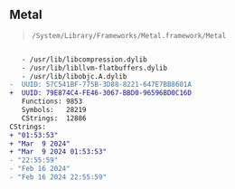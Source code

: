 ## Metal

> `/System/Library/Frameworks/Metal.framework/Metal`

```diff

   - /usr/lib/libcompression.dylib
   - /usr/lib/libllvm-flatbuffers.dylib
   - /usr/lib/libobjc.A.dylib
-  UUID: 57C541BF-775B-3D88-8221-647E7BB8601A
+  UUID: 79E874C4-FE46-3067-BBD0-96596BD0C16D
   Functions: 9853
   Symbols:   28219
   CStrings:  12886
CStrings:
+ "01:53:53"
+ "Mar  9 2024"
+ "Mar  9 2024 01:53:53"
- "22:55:59"
- "Feb 16 2024"
- "Feb 16 2024 22:55:59"

```
